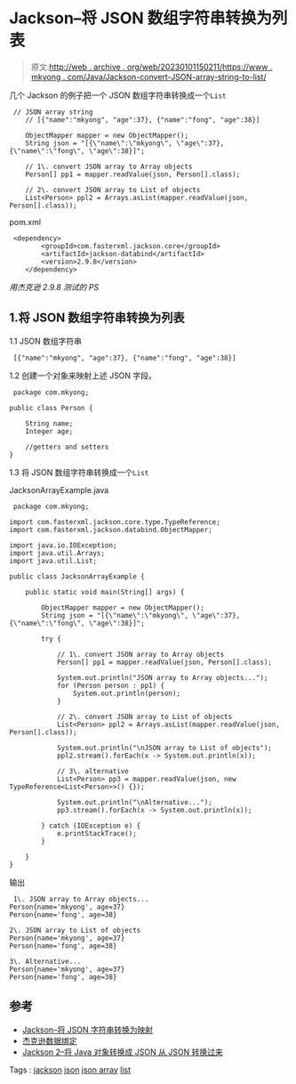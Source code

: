 # Jackson–将 JSON 数组字符串转换为列表

> 原文:[http://web . archive . org/web/20230101150211/https://www . mkyong . com/Java/Jackson-convert-JSON-array-string-to-list/](http://web.archive.org/web/20230101150211/https://www.mkyong.com/java/jackson-convert-json-array-string-to-list/)

几个 Jackson 的例子把一个 JSON 数组字符串转换成一个`List`

```
 // JSON array string
	// [{"name":"mkyong", "age":37}, {"name":"fong", "age":38}]

	ObjectMapper mapper = new ObjectMapper();
	String json = "[{\"name\":\"mkyong\", \"age\":37}, {\"name\":\"fong\", \"age\":38}]";

	// 1\. convert JSON array to Array objects
	Person[] pp1 = mapper.readValue(json, Person[].class);

	// 2\. convert JSON array to List of objects
	List<Person> ppl2 = Arrays.asList(mapper.readValue(json, Person[].class)); 
```

pom.xml

```
 <dependency>
		<groupId>com.fasterxml.jackson.core</groupId>
		<artifactId>jackson-databind</artifactId>
		<version>2.9.8</version>
	</dependency> 
```

*用杰克逊 2.9.8 测试的 PS*

## 1.将 JSON 数组字符串转换为列表

1.1 JSON 数组字符串

```
 [{"name":"mkyong", "age":37}, {"name":"fong", "age":38}] 
```

1.2 创建一个对象来映射上述 JSON 字段。

```
 package com.mkyong;

public class Person {

    String name;
    Integer age;

    //getters and setters
} 
```

1.3 将 JSON 数组字符串转换成一个`List`

JacksonArrayExample.java

```
 package com.mkyong;

import com.fasterxml.jackson.core.type.TypeReference;
import com.fasterxml.jackson.databind.ObjectMapper;

import java.io.IOException;
import java.util.Arrays;
import java.util.List;

public class JacksonArrayExample {

    public static void main(String[] args) {

        ObjectMapper mapper = new ObjectMapper();
        String json = "[{\"name\":\"mkyong\", \"age\":37}, {\"name\":\"fong\", \"age\":38}]";

        try {

            // 1\. convert JSON array to Array objects
            Person[] pp1 = mapper.readValue(json, Person[].class);

            System.out.println("JSON array to Array objects...");
            for (Person person : pp1) {
                System.out.println(person);
            }

            // 2\. convert JSON array to List of objects
            List<Person> ppl2 = Arrays.asList(mapper.readValue(json, Person[].class));

            System.out.println("\nJSON array to List of objects");
            ppl2.stream().forEach(x -> System.out.println(x));

            // 3\. alternative
            List<Person> pp3 = mapper.readValue(json, new TypeReference<List<Person>>() {});

            System.out.println("\nAlternative...");
            pp3.stream().forEach(x -> System.out.println(x));

        } catch (IOException e) {
            e.printStackTrace();
        }

    }
} 
```

输出

```
 1\. JSON array to Array objects...
Person{name='mkyong', age=37}
Person{name='fong', age=38}

2\. JSON array to List of objects
Person{name='mkyong', age=37}
Person{name='fong', age=38}

3\. Alternative...
Person{name='mkyong', age=37}
Person{name='fong', age=38} 
```

## 参考

*   [Jackson–将 JSON 字符串转换为映射](http://web.archive.org/web/20210814144133/https://www.mkyong.com/java/how-to-convert-java-map-to-from-json-jackson/)
*   [杰克逊数据绑定](http://web.archive.org/web/20210814144133/https://github.com/FasterXML/jackson-databind/)
*   [Jackson 2–将 Java 对象转换成 JSON 从 JSON 转换过来](http://web.archive.org/web/20210814144133/https://www.mkyong.com/java/jackson-2-convert-java-object-to-from-json/)

Tags : [jackson](http://web.archive.org/web/20210814144133/https://mkyong.com/tag/jackson/) [json](http://web.archive.org/web/20210814144133/https://mkyong.com/tag/json/) [json array](http://web.archive.org/web/20210814144133/https://mkyong.com/tag/json-array/) [list](http://web.archive.org/web/20210814144133/https://mkyong.com/tag/list/)<input type="hidden" id="mkyong-current-postId" value="15079">